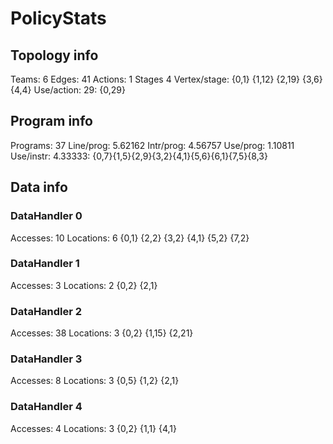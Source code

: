 # PolicyStats
## Topology info
Teams:		6
Edges:		41
Actions:	1
Stages		4
Vertex/stage:	{0,1} {1,12} {2,19} {3,6} {4,4} 
Use/action:	29: {0,29} 

## Program info
Programs:	37
Line/prog:	5.62162
Intr/prog:	4.56757
Use/prog:	1.10811
Use/instr:	4.33333: {0,7}{1,5}{2,9}{3,2}{4,1}{5,6}{6,1}{7,5}{8,3}

## Data info

### DataHandler 0
Accesses:	10
Locations:	6
{0,1} {2,2} {3,2} {4,1} {5,2} {7,2} 

### DataHandler 1
Accesses:	3
Locations:	2
{0,2} {2,1} 

### DataHandler 2
Accesses:	38
Locations:	3
{0,2} {1,15} {2,21} 

### DataHandler 3
Accesses:	8
Locations:	3
{0,5} {1,2} {2,1} 

### DataHandler 4
Accesses:	4
Locations:	3
{0,2} {1,1} {4,1} 